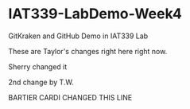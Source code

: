 # IAT339-LabDemo-Week4
GitKraken and GitHub Demo in IAT339 Lab

These are Taylor's changes right here right now.

Sherry changed it

2nd change by T.W.

BARTIER CARDI CHANGED THIS LINE
